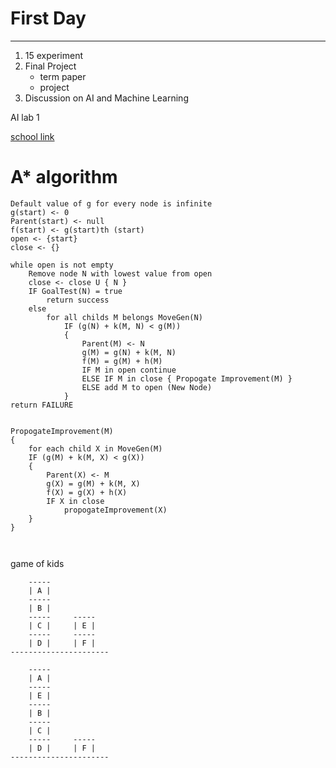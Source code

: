 # First Day
---
1. 15 experiment   
2. Final Project
	- term paper
	- project
3. Discussion on AI and Machine Learning

AI lab 1

[school link](https://www.ics.uci.edu/~dechter/courses/ics-275a/fall-99/slides/node280.html)


# A* algorithm
```
Default value of g for every node is infinite 
g(start) <- 0
Parent(start) <- null
f(start) <- g(start)th (start)
open <- {start}
close <- {}

while open is not empty
	Remove node N with lowest value from open 
	close <- close U { N }
	IF GoalTest(N) = true
		return success
	else
		for all childs M belongs MoveGen(N)
			IF (g(N) + k(M, N) < g(M))
			{
				Parent(M) <- N
				g(M) = g(N) + k(M, N)
				f(M) = g(M) + h(M)
				IF M in open continue
				ELSE IF M in close { Propogate Improvement(M) }
				ELSE add M to open (New Node)
			}
return FAILURE


PropogateImprovement(M)
{
	for each child X in MoveGen(M)
	IF (g(M) + k(M, X) < g(X))
	{
		Parent(X) <- M
		g(X) = g(M) + k(M, X)
		f(X) = g(X) + h(X)
		IF X in close
			propogateImprovement(X)
	}
}



```

game of kids

```
    -----
    | A |
    -----
    | B |
    -----     -----
    | C |     | E |
    -----     -----
    | D |     | F |
----------------------

    -----
    | A |
    -----
    | E |
    -----
    | B |
    -----     
    | C |     
    -----     -----
    | D |     | F |
----------------------
```